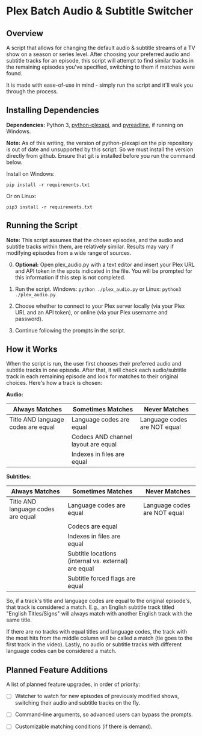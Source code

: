 Plex Batch Audio & Subtitle Switcher
====================================

Overview
--------
A script that allows for changing the default audio & subtitle streams of a TV show on a season or 
series level. After choosing your preferred audio and subtitle tracks for an episode, this script 
will attempt to find similar tracks in the remaining episodes you've specified, switching to them 
if matches were found.

It is made with ease-of-use in mind - simply run the script and it'll walk you through the process.

Installing Dependencies
-----------------------
**Dependencies:** Python 3, [python-plexapi](https://github.com/pkkid/python-plexapi), and 
[pyreadline](https://github.com/pyreadline/pyreadline), if running on Windows.

**Note:** As of this writing, the version of python-plexapi on the pip repository is out of date 
and unsupported by this script. So we must install the version directly from github. Ensure that 
git is installed before you run the command below.

Install on Windows:

    pip install -r requirements.txt
    
Or on Linux:

    pip3 install -r requirements.txt

Running the Script
------------------
**Note:** This script assumes that the chosen episodes, and the audio and subtitle tracks within 
them, are relatively similar. Results may vary if modifying episodes from a wide range of sources.

0. **Optional:** Open plex_audio.py with a text editor and insert your Plex URL and API token in 
the spots indicated in the file. You will be prompted for this information if this step is not 
completed.

1. Run the script.  Windows: ```python ./plex_audio.py``` or Linux: ```python3 ./plex_audio.py```

2. Choose whether to connect to your Plex server locally (via your Plex URL and an API token), or 
online (via your Plex username and password).

3. Continue following the prompts in the script.

How it Works
------------
When the script is run, the user first chooses their preferred audio and subtitle tracks in one 
episode. After that, it will check each audio/subtitle track in each remaining episode and look for 
matches to their original choices.  Here's how a track is chosen:

**Audio:**

Always Matches | Sometimes Matches | Never Matches
-------------- | ----------------- | -------------
Title AND language codes are equal | Language codes are equal | Language codes are NOT equal
|| Codecs AND channel layout are equal ||
|| Indexes in files are equal ||

**Subtitles:**

Always Matches | Sometimes Matches | Never Matches
-------------- | ----------------- | -------------
Title AND language codes are equal | Language codes are equal | Language codes are NOT equal
|| Codecs are equal ||
|| Indexes in files are equal ||
|| Subtitle locations (internal vs. external) are equal ||
|| Subtitle forced flags are equal ||

So, if a track's title and language codes are equal to the original episode's, that track is 
considered a match. E.g., an English subtitle track titled "English Titles/Signs" will always match 
with another English track with the same title.

If there are no tracks with equal titles and language codes, the track with the most hits from the 
middle column will be called a match (tie goes to the first track in the video).  Lastly, no audio 
or subtitle tracks with different language codes can be considered a match.

Planned Feature Additions
-------------------------
A list of planned feature upgrades, in order of priority:

- [ ] Watcher to watch for new episodes of previously modified shows, switching their audio and 
subtitle tracks on the fly.

- [ ] Command-line arguments, so advanced users can bypass the prompts.

- [ ] Customizable matching conditions (if there is demand).
